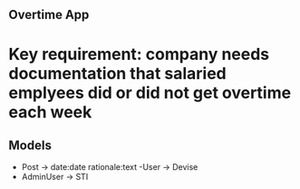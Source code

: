 ## Overtime App

# Key requirement: company needs documentation that salaried emplyees did or did not get overtime each week

## Models
- Post -> date:date rationale:text
-User -> Devise
- AdminUser -> STI

